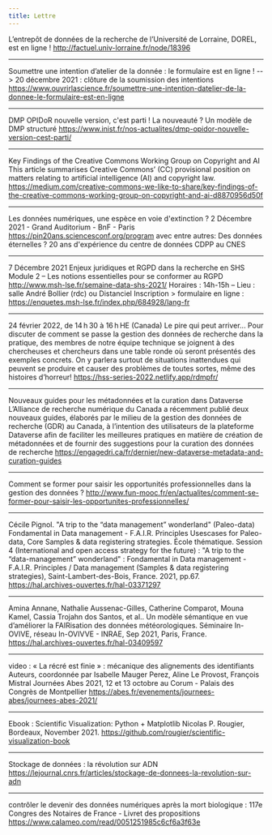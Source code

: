 ```yaml
---
title: Lettre
---
```


L’entrepôt de données de la recherche de l’Université de Lorraine, DOREL, est en ligne !
http://factuel.univ-lorraine.fr/node/18396

--------------------

Soumettre une intention d’atelier de la donnée : le formulaire est en ligne !
--> 20 décembre 2021 : clôture de la soumission des intentions
https://www.ouvrirlascience.fr/soumettre-une-intention-datelier-de-la-donnee-le-formulaire-est-en-ligne

--------------------

DMP OPIDoR nouvelle version, c'est parti !
La nouveauté ? Un modèle de DMP structuré
https://www.inist.fr/nos-actualites/dmp-opidor-nouvelle-version-cest-parti/

--------------------

Key Findings of the Creative Commons Working Group on Copyright and AI
This article summarises Creative Commons’ (CC) provisional position on matters relating to artificial intelligence (AI) and copyright law.
https://medium.com/creative-commons-we-like-to-share/key-findings-of-the-creative-commons-working-group-on-copyright-and-ai-d8870956d50f

--------------------

Les données numériques, une espèce en voie d'extinction ?
2 Décembre 2021 - Grand Auditorium - BnF - Paris
https://pin20ans.sciencesconf.org/program
avec entre autres:
    Des données éternelles ? 20 ans d'expérience du centre de données CDPP au CNES

--------------------

7 Décembre 2021
Enjeux juridiques et RGPD dans la recherche en SHS
Module 2 – Les notions essentielles pour se conformer au RGPD
http://www.msh-lse.fr/semaine-data-shs-2021/
Horaires : 14h-15h – Lieu : salle André Bollier (rdc) ou Distanciel
Inscription > formulaire en ligne : https://enquetes.msh-lse.fr/index.php/684928/lang-fr

--------------------

24 février 2022, de 14 h 30 à 16 h HE (Canada)
Le pire qui peut arriver...
Pour discuter de comment se passe la gestion des données de recherche dans la pratique, des membres de notre équipe technique se joignent à des chercheuses et chercheurs dans une table ronde où seront présentés des exemples concrets. On y parlera surtout de situations inattendues qui peuvent se produire et causer des problèmes de toutes sortes, même des histoires d’horreur!
https://hss-series-2022.netlify.app/rdmpfr/

--------------------

Nouveaux guides pour les métadonnées et la curation dans Dataverse
L’Alliance de recherche numérique du Canada a récemment publié deux nouveaux guides, élaborés par le milieu de la gestion des données de recherche (GDR) au Canada, à l’intention des utilisateurs de la plateforme Dataverse afin de faciliter les meilleures pratiques en matière de création de métadonnées et de fournir des suggestions pour la curation des données de recherche
https://engagedri.ca/fr/dernier/new-dataverse-metadata-and-curation-guides

--------------------

Comment se former pour saisir les opportunités professionnelles dans la gestion des données ?
http://www.fun-mooc.fr/en/actualites/comment-se-former-pour-saisir-les-opportunites-professionnelles/

--------------------

Cécile Pignol. "A trip to the “data management” wonderland" (Paleo-data) Fondamental in Data management - F.A.I.R. Principles Usescases for Paleo-data, Core Samples & data registering strategies. École thématique. Session 4 (International and open access strategy for the future) : "A trip to the “data-management” wonderland" : Fondamental in Data management - F.A.I.R. Principles / Data management (Samples & data registering strategies), Saint-Lambert-des-Bois, France. 2021, pp.67.
https://hal.archives-ouvertes.fr/hal-03371297

--------------------

Amina Annane, Nathalie Aussenac-Gilles, Catherine Comparot, Mouna Kamel, Cassia Trojahn dos Santos, et al.. Un modèle sémantique en vue d’améliorer la FAIRisation des données météorologiques. Séminaire In-OVIVE, réseau In-OVIVVE - INRAE, Sep 2021, Paris, France.
https://hal.archives-ouvertes.fr/hal-03409597

--------------------

video : « La récré est finie » : mécanique des alignements des identifiants Auteurs, coordonnée par Isabelle Mauger Perez, Aline Le Provost, François Mistral
Journées Abes 2021, 12 et 13 octobre au Corum - Palais des Congrès de Montpellier
https://abes.fr/evenements/journees-abes/journees-abes-2021/

--------------------

Ebook : Scientific Visualization: Python + Matplotlib
Nicolas P. Rougier, Bordeaux, November 2021.
https://github.com/rougier/scientific-visualization-book

--------------------

Stockage de données : la révolution sur ADN
https://lejournal.cnrs.fr/articles/stockage-de-donnees-la-revolution-sur-adn

--------------------

contrôler le devenir des données numériques après la mort biologique : 117e Congres des Notaires de France - Livret des propositions
https://www.calameo.com/read/0051251985c6cf6a3f63e
